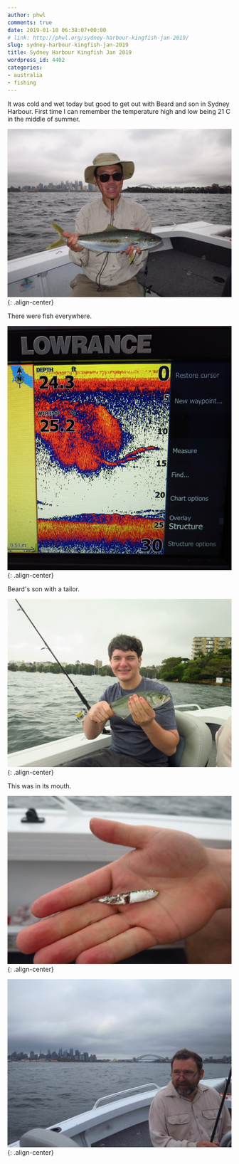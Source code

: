 ```yaml
---
author: phwl
comments: true
date: 2019-01-10 06:38:07+00:00
# link: http://phwl.org/sydney-harbour-kingfish-jan-2019/
slug: sydney-harbour-kingfish-jan-2019
title: Sydney Harbour Kingfish Jan 2019
wordpress_id: 4402
categories:
- australia
- fishing
---
```





It was cold and wet today but good to get out with Beard and son in Sydney Harbour. First time I can remember the temperature high and low being 21 C in the middle of summer.





![](/assets/images/2019/01/41418944_Unknown.jpg){: .align-center}





There were fish everywhere.





![](/assets/images/2019/01/IMG_0006.jpg){: .align-center}





Beard's son with a tailor.





![](/assets/images/2019/01/41419008_Unknown-1.jpg){: .align-center}





This was in its mouth.





![](/assets/images/2019/01/41418992_Unknown-1.jpg){: .align-center}



![](/assets/images/2019/01/IMG_0011.jpg){: .align-center}

